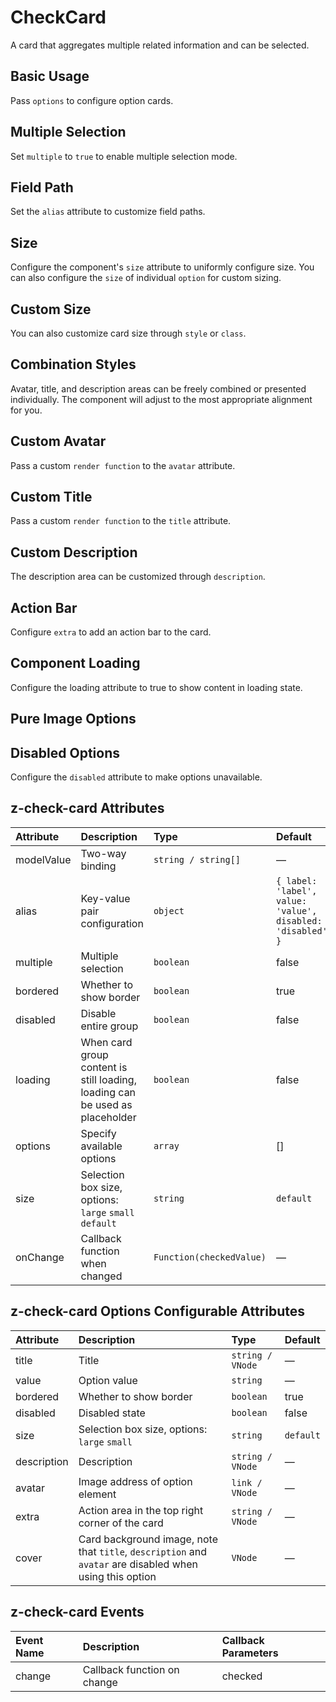 # CheckCard

A card that aggregates multiple related information and can be selected.

## Basic Usage

Pass `options` to configure option cards.

<preview path="../../demo/check-card/normal.vue" />

## Multiple Selection

Set `multiple` to `true` to enable multiple selection mode.

<preview path="../../demo/check-card/multiple.vue" />

## Field Path

Set the `alias` attribute to customize field paths.

<preview path="../../demo/check-card/alias.vue" />

## Size

Configure the component's `size` attribute to uniformly configure size. You can also configure the `size` of individual `option` for custom sizing.

<preview path="../../demo/check-card/size.vue" />

## Custom Size

You can also customize card size through `style` or `class`.

<preview path="../../demo/check-card/custom-size.vue" />

## Combination Styles

Avatar, title, and description areas can be freely combined or presented individually. The component will adjust to the most appropriate alignment for you.

<preview path="../../demo/check-card/combination.vue" />

## Custom Avatar

Pass a custom `render function` to the `avatar` attribute.

<preview path="../../demo/check-card/avatar.vue" />

## Custom Title

Pass a custom `render function` to the `title` attribute.

<preview path="../../demo/check-card/title.vue" />

## Custom Description

The description area can be customized through `description`.

<preview path="../../demo/check-card/description.vue" />

## Action Bar

Configure `extra` to add an action bar to the card.

<preview path="../../demo/check-card/extra.vue" />

## Component Loading

Configure the loading attribute to true to show content in loading state.

<preview path="../../demo/check-card/loading.vue" />

## Pure Image Options

<preview path="../../demo/check-card/pic.vue" />

## Disabled Options

Configure the `disabled` attribute to make options unavailable.

<preview path="../../demo/check-card/disabled.vue" />

## z-check-card Attributes

| Attribute  | Description                                                                 | Type                                                                        | Default                                                     |
| :--------- | :-------------------------------------------------------------------------- | :-------------------------------------------------------------------------- | :---------------------------------------------------------- |
| modelValue | Two-way binding                                                             | `string / string[]`                                                         | —                                                           |
| alias      | Key-value pair configuration                                                | `object`                                                                    | `{ label: 'label', value: 'value', disabled: 'disabled' }` |
| multiple   | Multiple selection                                                          | `boolean`                                                                   | false                                                       |
| bordered   | Whether to show border                                                      | `boolean`                                                                   | true                                                        |
| disabled   | Disable entire group                                                        | `boolean`                                                                   | false                                                       |
| loading    | When card group content is still loading, loading can be used as placeholder | `boolean`                                                                   | false                                                       |
| options    | Specify available options                                                   | `array`                                                                     | []                                                          |
| size       | Selection box size, options: `large` `small` `default`                     | `string`                                                                    | `default`                                                   |
| onChange   | Callback function when changed                                              | `Function(checkedValue)`                                                    | —                                                           |

## z-check-card Options Configurable Attributes

| Attribute   | Description                                                                                      | Type             | Default   |
| :---------- | :----------------------------------------------------------------------------------------------- | :--------------- | :-------- |
| title       | Title                                                                                            | `string / VNode` | —         |
| value       | Option value                                                                                     | `string`         | —         |
| bordered    | Whether to show border                                                                           | `boolean`        | true      |
| disabled    | Disabled state                                                                                   | `boolean`        | false     |
| size        | Selection box size, options: `large` `small`                                                    | `string`         | `default` |
| description | Description                                                                                      | `string / VNode` | —         |
| avatar      | Image address of option element                                                                  | `link / VNode`   | —         |
| extra       | Action area in the top right corner of the card                                                 | `string / VNode` | —         |
| cover       | Card background image, note that `title`, `description` and `avatar` are disabled when using this option | `VNode`          | —         |

## z-check-card Events

| Event Name | Description                 | Callback Parameters |
| :--------- | :-------------------------- | :------------------ |
| change     | Callback function on change | checked             |
